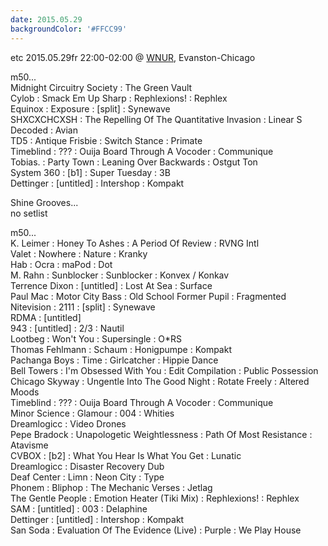 ```yaml
---
date: 2015.05.29
backgroundColor: '#FFCC99'
---
```


etc 2015.05.29fr 22:00-02:00 @ [WNUR](http://www.wnur.org/), Evanston-Chicago  

m50...  
Midnight Circuitry Society : The Green Vault  
Cylob : Smack Em Up Sharp : Rephlexions! : Rephlex  
Equinox : Exposure : \[split\] : Synewave  
SHXCXCHCXSH : The Repelling Of The Quantitative Invasion : Linear S Decoded : Avian  
TD5 : Antique Frisbie : Switch Stance : Primate  
Timeblind : ??? : Ouija Board Through A Vocoder : Communique  
Tobias. : Party Town : Leaning Over Backwards : Ostgut Ton  
System 360 : \[b1\] : Super Tuesday : 3B  
Dettinger : \[untitled\] : Intershop : Kompakt  

Shine Grooves...  
no setlist  

m50...  
K. Leimer : Honey To Ashes : A Period Of Review : RVNG Intl  
Valet : Nowhere : Nature : Kranky  
Hab : Ocra : maPod : Dot  
M. Rahn : Sunblocker : Sunblocker : Konvex / Konkav  
Terrence Dixon : \[untitled\] : Lost At Sea : Surface  
Paul Mac : Motor City Bass : Old School Former Pupil : Fragmented  
Nitevision : 2111 : \[split\] : Synewave  
RDMA : \[untitled\]  
943 : \[untitled\] : 2/3 : Nautil  
Lootbeg : Won't You : Supersingle : O\*RS  
Thomas Fehlmann : Schaum : Honigpumpe : Kompakt  
Pachanga Boys : Time : Girlcatcher : Hippie Dance  
Bell Towers : I'm Obsessed With You : Edit Compilation : Public Possession  
Chicago Skyway : Ungentle Into The Good Night : Rotate Freely : Altered Moods  
Timeblind : ??? : Ouija Board Through A Vocoder : Communique  
Minor Science : Glamour : 004 : Whities  
Dreamlogicc : Video Drones  
Pepe Bradock : Unapologetic Weightlessness : Path Of Most Resistance : Atavisme  
CVBOX : \[b2\] : What You Hear Is What You Get : Lunatic  
Dreamlogicc : Disaster Recovery Dub  
Deaf Center : Limn : Neon City : Type  
Phonem : Bliphop : The Mechanic Verses : Jetlag  
The Gentle People : Emotion Heater (Tiki Mix) : Rephlexions! : Rephlex  
SAM : \[untitled\] : 003 : Delaphine  
Dettinger : \[untitled\] : Intershop : Kompakt  
San Soda : Evaluation Of The Evidence (Live) : Purple : We Play House